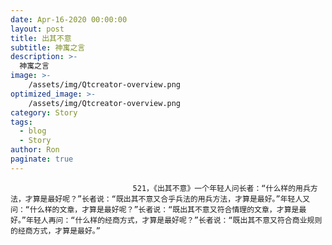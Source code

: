 ```yaml
---
date: Apr-16-2020 00:00:00
layout: post
title: 出其不意
subtitle: 神寓之言
description: >-
  神寓之言
image: >-
    /assets/img/Qtcreator-overview.png
optimized_image: >-
    /assets/img/Qtcreator-overview.png
category: Story
tags:
  - blog
  - Story
author: Ron
paginate: true
---
```


							　　521，《出其不意》一个年轻人问长者：“什么样的用兵方法，才算是最好呢？”长者说：“既出其不意又合乎兵法的用兵方法，才算是最好。”年轻人又问：“什么样的文章，才算是最好呢？”长者说：“既出其不意又符合情理的文章，才算是最好。”年轻人再问：“什么样的经商方式，才算是最好呢？”长者说：“既出其不意又符合商业规则的经商方式，才算是最好。”
							
							
						